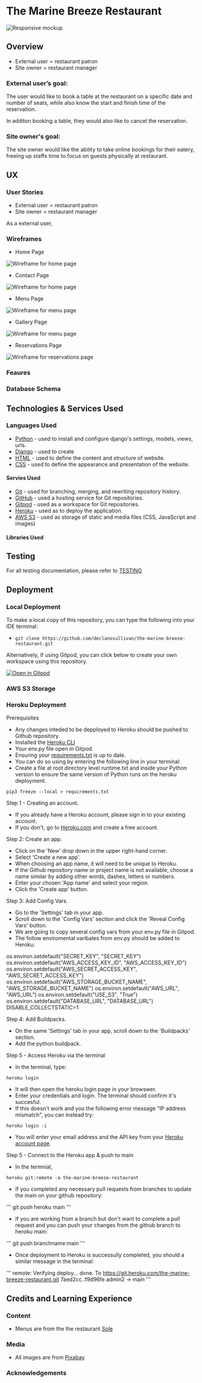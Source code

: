 
# The Marine Breeze Restaurant

![Responsive mockup](documentation/responsivemockup.png)

## Overview


* External user = restaurant patron
* Site owner = restaurant manager

### External user’s goal:			

The user would like to book a table at the restaurant on a specific date and number of seats, while also know the start and finish time of the reservation. 

In additon booking a table, they would also like to cancel the reservation. 

### Site owner's goal:			

The site owner would like the ability to take online bookings for their eatery, freeing up staffs time to focus on guests physically at restaurant. 


## UX

### User Stories

* External user = restaurant patron
* Site owner = restaurant manager

As a external user, 

### Wireframes

* Home Page

![Wireframe for home page](documentation/wireframes/wireframe_home.png)

* Contact Page

![Wireframe for home page](documentation/wireframes/wireframe_contact.png)
 
* Menu Page

![Wireframe for menu page](documentation/wireframes/wireframe_menu.png)

* Gallery Page

![Wireframe for menu page](documentation/wireframes/wireframe_gallery.png)

* Reservations Page

![Wireframe for reservations page](documentation/wireframes/wireframe_gallery.png)

### Feaures

### Database Schema

## Technologies & Services Used

### Languages Used

* [Python](https://developer.mozilla.org/en-US/docs/Glossary/HTML5) - used to install and configure django's settings, models, views, urls.
* [Django](https://developer.mozilla.org/en-US/docs/Glossary/HTML5) - used to create 
* [HTML](https://developer.mozilla.org/en-US/docs/Glossary/HTML5) - used to define the content and structure of website.
* [CSS](https://developer.mozilla.org/en-US/docs/Web/CSS) - used to define the appearance and presentation of the website.

#### Servies Used

* [Git](https://www.atlassian.com/git) - used for branching, merging, and rewriting repository history.
* [GitHub](https://github.com/) - used a hosting service for Git repositories.
* [Gitpod](https://gitpod.io/) - used as a workspace for Git repositories.
* [Heroku](https://www.heroku.com/) - used as to deploy the application. 
* [AWS S3](https://aws.amazon.com/s3/) - used as storage of static and media files (CSS, JavaScript and images) 

#### Libraries Used




## Testing

For all testing documentation, please refer to [TESTING](TESTING.md)

## Deployment

### Local Deployment

To make a local copy of this repository, you can type the following into your IDE terminal:

- `git clone https://github.com/declanosullivan/the-marine-breeze-restaurant.git`

Alternatively, if using Gitpod, you can click below to create your own workspace using this repository.

[![Open in Gitpod](https://gitpod.io/button/open-in-gitpod.svg)](https://gitpod.io/#https://github.com/declanosullivan/the-marine-breeze-restaurant/)

### AWS S3 Storage



### Heroku Deployment

Prerequisites

- Any changes inteded to be depployed to Heroku should be pushed to Github repository.
- Installed the [Heroku CLI](https://devcenter.heroku.com/articles/heroku-cli#install-the-heroku-cli)
- Your env.py file open in Gitpod.
- Ensuring your [requirements.txt](https://github.com/declanosullivan/the-marine-breeze-restaurant/blob/main/requirements.txt) is up to date. 
- You can do so using by entering the following line in your terminal:
- Create a file at root directory level runtime.txt and inside your Python version to ensure the same version of Python runs on the heroku deployment. 

```
pip3 freeze --local > requirements.txt
```

Step 1 - Creating an account.

- If you already have a Heroku account, please sign in to your existing account.
- If you don't, go to [Heroku.com](https://www.heroku.com) and create a free account.

Step 2: Create an app.

- Click on the 'New' drop down in the upper right-hand corner.
- Select 'Create a new app'.
- When choosing an app name, it will need to be unique to Heroku.
- If the Github repository name or project name is not available, choose a name similar by adding other words, dashes, letters or numbers.
- Enter your chosen 'App name' and select your region.
- Click the 'Create app' button.

Step 3: Add Config Vars.

- Go to the 'Settings' tab in your app.
- Scroll down to the 'Config Vars' section and click the 'Reveal Config Vars' button.
- We are going to copy several config vars from your env.py file in Gitpod.
- The follow enviromental varibales from env.py should be added to Heroku:

os.environ.setdefault("SECRET_KEY", "SECRET_KEY")
os.environ.setdefault("AWS_ACCESS_KEY_ID", "AWS_ACCESS_KEY_ID")
os.environ.setdefault("AWS_SECRET_ACCESS_KEY", "AWS_SECRET_ACCESS_KEY")
os.environ.setdefault("AWS_STORAGE_BUCKET_NAME", "AWS_STORAGE_BUCKET_NAME")
os.environ.setdefault("AWS_URL", "AWS_URL")
os.environ.setdefault("USE_S3", "True")
os.environ.setdefault("DATABASE_URL", "DATABASE_URL")
DISABLE_COLLECTSTATIC=1

Step 4: Add Buildpacks.

- On the same 'Settings' tab in your app, scroll down to the 'Buildpacks' section. 
- Add the python buildpack. 

Step 5 - Access Heroku via the terminal

- In the terminal, type:

```
heroku login
```

- It will then open the heroku login page in your browswer. 
- Enter your credentials and login. The terminal should confirm it's succesful. 
- If this doesn't work and you the following error message "IP address mismatch", you can instead try:

```
heroku login -i
```

- You will enter your email address and the API key from your [Heroku account page](https://dashboard.heroku.com/account).

Step 5 - Connect to the Heroku app & push to main

- In the termnial, 

```
heroku git:remote -a the-marine-breeze-restaurant
```

- If you completed any necessary pull requests from branches to update the main on your github repository:

'''
git push heroku main
'''

- If you are working from a branch but don't want to complete a pull request and you can push your changes from the github branch to heroku main:

'''
git push branchname:main
'''

- Once deployment to Heroku is successully completed, you should a similar message in the terminal:

'''
remote: Verifying deploy... done.
To https://git.heroku.com/the-marine-breeze-restaurant.git
   7aed2cc..f9d96fe  admin2 -> main
'''

## Credits and Learning Experience

### Content

- Menus are from the the restaurant [Sole](https://www.sole.ie/)

### Media

- All images are from [Pixabay](https://www.pixabay.com)

### Acknowledgements

